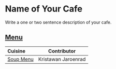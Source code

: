 # Name of Your Cafe

Write a one or two sentence description of your cafe.

## [Menu](menu.md)

| Cuisine                               | Contributor        |
|:--------------------------------------|--------------------|
| [Soup Menu](menu.md#soup-menu-section)| Kristawan Jaroenrad|

